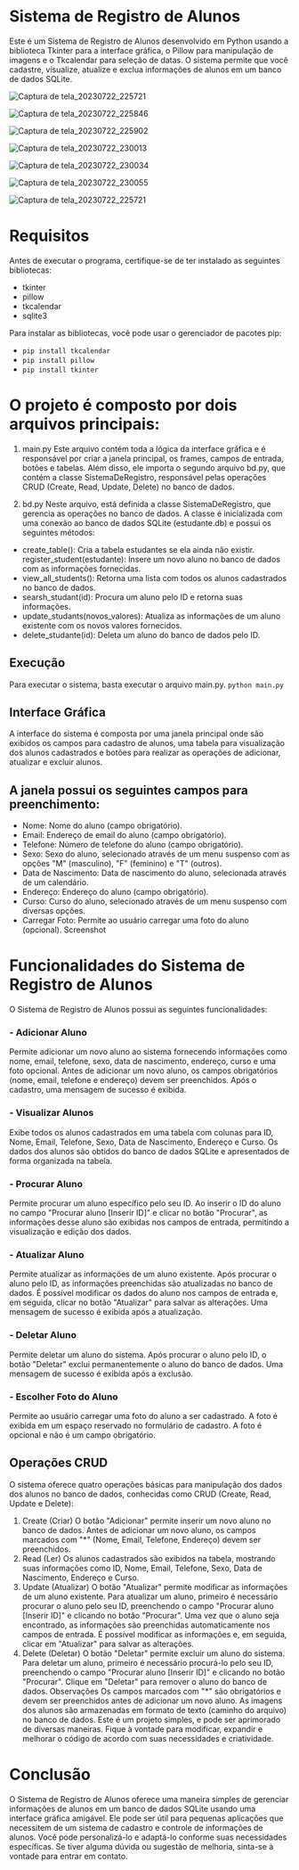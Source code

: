 # Sistema de Registro de Alunos 
Este é um Sistema de Registro de Alunos desenvolvido em Python usando a biblioteca Tkinter para a interface gráfica, o Pillow para manipulação de imagens e o Tkcalendar para seleção de datas. O sistema permite que você cadastre, visualize, atualize e exclua informações de alunos em um banco de dados SQLite.


![Captura de tela_20230722_225721](https://github.com/Jeova-1704/Sistema-cadastro-alunos/assets/127805808/b559402a-ae46-4a2e-b18f-879082a228dc)



![Captura de tela_20230722_225846](https://github.com/Jeova-1704/Sistema-cadastro-alunos/assets/127805808/2ad9c959-d0f1-4dd0-99fb-5d6321247776)



![Captura de tela_20230722_225902](https://github.com/Jeova-1704/Sistema-cadastro-alunos/assets/127805808/cbf549fa-89e9-416e-984c-d8f7df8073c1)




![Captura de tela_20230722_230013](https://github.com/Jeova-1704/Sistema-cadastro-alunos/assets/127805808/7c2d7a74-2c03-4bfc-9bf6-3dbe49cefbcf)




![Captura de tela_20230722_230034](https://github.com/Jeova-1704/Sistema-cadastro-alunos/assets/127805808/e1b94583-4c23-43e9-af89-8b7c4e311739)




![Captura de tela_20230722_230055](https://github.com/Jeova-1704/Sistema-cadastro-alunos/assets/127805808/2be50d40-cc56-4031-b716-082843ea7213)



![Captura de tela_20230722_225721](https://github.com/Jeova-1704/Sistema-cadastro-alunos/assets/127805808/1ea8868b-e4f0-4bf9-8a1e-636bbff8e7b6)



# Requisitos
Antes de executar o programa, certifique-se de ter instalado as seguintes bibliotecas:

- tkinter
- pillow
- tkcalendar
- sqlite3

Para instalar as bibliotecas, você pode usar o gerenciador de pacotes pip:
- `pip install tkcalendar`
- `pip install pillow`
- `pip install tkinter`


# O projeto é composto por dois arquivos principais:

1. main.py
Este arquivo contém toda a lógica da interface gráfica e é responsável por criar a janela principal, os frames, campos de entrada, botões e tabelas. Além disso, ele importa o segundo arquivo bd.py, que contém a classe SistemaDeRegistro, responsável pelas operações CRUD (Create, Read, Update, Delete) no banco de dados.

2. bd.py
Neste arquivo, está definida a classe SistemaDeRegistro, que gerencia as operações no banco de dados. A classe é inicializada com uma conexão ao banco de dados SQLite (estudante.db) e possui os seguintes métodos:

- create_table(): Cria a tabela estudantes se ela ainda não existir.
register_student(estudante): Insere um novo aluno no banco de dados com as informações fornecidas.
- view_all_students(): Retorna uma lista com todos os alunos cadastrados no banco de dados.
- searsh_studant(id): Procura um aluno pelo ID e retorna suas informações.
- update_studants(novos_valores): Atualiza as informações de um aluno existente com os novos valores fornecidos.
- delete_studante(id): Deleta um aluno do banco de dados pelo ID.
## Execução
Para executar o sistema, basta executar o arquivo main.py.
`python main.py`

## Interface Gráfica
A interface do sistema é composta por uma janela principal onde são exibidos os campos para cadastro de alunos, uma tabela para visualização dos alunos cadastrados e botões para realizar as operações de adicionar, atualizar e excluir alunos.

## A janela possui os seguintes campos para preenchimento:

- Nome: Nome do aluno (campo obrigatório).
- Email: Endereço de email do aluno (campo obrigatório).
- Telefone: Número de telefone do aluno (campo obrigatório).
- Sexo: Sexo do aluno, selecionado através de um menu suspenso com as opções "M" (masculino), "F" (feminino) e "T" (outros).
- Data de Nascimento: Data de nascimento do aluno, selecionada através de um calendário.
- Endereço: Endereço do aluno (campo obrigatório).
- Curso: Curso do aluno, selecionado através de um menu suspenso com diversas opções.
- Carregar Foto: Permite ao usuário carregar uma foto do aluno (opcional).
Screenshot

# Funcionalidades do Sistema de Registro de Alunos
O Sistema de Registro de Alunos possui as seguintes funcionalidades:
### - Adicionar Aluno
Permite adicionar um novo aluno ao sistema fornecendo informações como nome, email, telefone, sexo, data de nascimento, endereço, curso e uma foto opcional. Antes de adicionar um novo aluno, os campos obrigatórios (nome, email, telefone e endereço) devem ser preenchidos. Após o cadastro, uma mensagem de sucesso é exibida.
### - Visualizar Alunos
Exibe todos os alunos cadastrados em uma tabela com colunas para ID, Nome, Email, Telefone, Sexo, Data de Nascimento, Endereço e Curso. Os dados dos alunos são obtidos do banco de dados SQLite e apresentados de forma organizada na tabela.
### - Procurar Aluno
Permite procurar um aluno específico pelo seu ID. Ao inserir o ID do aluno no campo "Procurar aluno [Inserir ID]" e clicar no botão "Procurar", as informações desse aluno são exibidas nos campos de entrada, permitindo a visualização e edição dos dados.
### - Atualizar Aluno
Permite atualizar as informações de um aluno existente. Após procurar o aluno pelo ID, as informações preenchidas são atualizadas no banco de dados. É possível modificar os dados do aluno nos campos de entrada e, em seguida, clicar no botão "Atualizar" para salvar as alterações. Uma mensagem de sucesso é exibida após a atualização.
### - Deletar Aluno
Permite deletar um aluno do sistema. Após procurar o aluno pelo ID, o botão "Deletar" exclui permanentemente o aluno do banco de dados. Uma mensagem de sucesso é exibida após a exclusão.
### - Escolher Foto do Aluno
Permite ao usuário carregar uma foto do aluno a ser cadastrado. A foto é exibida em um espaço reservado no formulário de cadastro. A foto é opcional e não é um campo obrigatório.












## Operações CRUD
O sistema oferece quatro operações básicas para manipulação dos dados dos alunos no banco de dados, conhecidas como CRUD (Create, Read, Update e Delete):

1. Create (Criar)
O botão "Adicionar" permite inserir um novo aluno no banco de dados.
Antes de adicionar um novo aluno, os campos marcados com "*" (Nome, Email, Telefone, Endereço) devem ser preenchidos.
2. Read (Ler)
Os alunos cadastrados são exibidos na tabela, mostrando suas informações como ID, Nome, Email, Telefone, Sexo, Data de Nascimento, Endereço e Curso.
3. Update (Atualizar)
O botão "Atualizar" permite modificar as informações de um aluno existente.
Para atualizar um aluno, primeiro é necessário procurar o aluno pelo seu ID, preenchendo o campo "Procurar aluno [Inserir ID]" e clicando no botão "Procurar".
Uma vez que o aluno seja encontrado, as informações são preenchidas automaticamente nos campos de entrada. É possível modificar as informações e, em seguida, clicar em "Atualizar" para salvar as alterações.
4. Delete (Deletar)
O botão "Deletar" permite excluir um aluno do sistema.
Para deletar um aluno, primeiro é necessário procurá-lo pelo seu ID, preenchendo o campo "Procurar aluno [Inserir ID]" e clicando no botão "Procurar".
Clique em "Deletar" para remover o aluno do banco de dados.
Observações
Os campos marcados com "*" são obrigatórios e devem ser preenchidos antes de adicionar um novo aluno.
As imagens dos alunos são armazenadas em formato de texto (caminho do arquivo) no banco de dados.
Este é um projeto simples, e pode ser aprimorado de diversas maneiras. Fique à vontade para modificar, expandir e melhorar o código de acordo com suas necessidades e criatividade.


# Conclusão
O Sistema de Registro de Alunos oferece uma maneira simples de gerenciar informações de alunos em um banco de dados SQLite usando uma interface gráfica amigável. Ele pode ser útil para pequenas aplicações que necessitem de um sistema de cadastro e controle de informações de alunos. Você pode personalizá-lo e adaptá-lo conforme suas necessidades específicas. Se tiver alguma dúvida ou sugestão de melhoria, sinta-se à vontade para entrar em contato.

